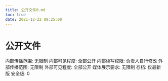 ```yaml
---
title: 公开文件0.md
toc: true
date: 2021-12-22 09:25:00
---
```

# 公开文件

内部传播范围: 无限制
内部可见程度: 全部公开
内部读写权限: 负责人自行修改
外部传播范围: 无限制
外部可见程度: 全部公开
媒体展示要求: 无限制
存档: 仅最新版
安全级: 0